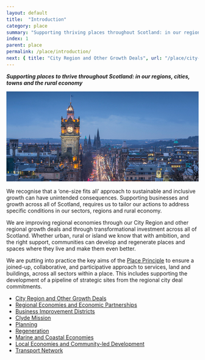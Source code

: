 ```yaml
---
layout: default
title:  "Introduction"
category: place
summary: "Supporting thriving places throughout Scotland: in our regions, cities, towns and the rural economy."
index: 1
parent: place
permalink: /place/introduction/
next: { title: "City Region and Other Growth Deals", url: "/place/city-region-deals/" }
---
```

***Supporting places to thrive throughout Scotland: in our regions, cities, towns and the rural economy***

![A photograph of the view of Princes Street in Edinburgh from Calton Hill](/assets/images/pageimages/Place.34.jpg)  

We recognise that a ‘one-size fits all’ approach to sustainable and inclusive growth can have unintended consequences. Supporting businesses and growth across all of Scotland, requires us to tailor our actions to address specific conditions in our sectors, regions and rural economy.  

We are improving regional economies through our City Region and other regional growth deals and through transformational investment across all of Scotland.  Whether urban, rural or island we know that with ambition, and the right support, communities can develop and regenerate places and spaces where they live and make them even better.  

We are putting into practice the key aims of the [Place Principle](https://www.gov.scot/publications/place-principle-introduction/) to ensure a joined-up, collaborative, and participative approach to services, land and buildings, across all sectors within a place. This includes supporting the development of a pipeline of strategic sites from the regional city deal commitments.  

* [City Region and Other Growth Deals](/place/city-region-deals/)
* [Regional Economies and Economic Partnerships](/place/regional-economies/)
* [Business Improvement Districts](/place/business-improvement-districts/)
* [Clyde Mission](/place/clyde-mission/)
* [Planning](/place/planning/)
* [Regeneration](/place/regeneration/)
* [Marine and Coastal Economies](/place/marine-and-coastal/)
* [Local Economies and Community-led Development](/place/local-economies/)
* [Transport Network](/place/transport-network/)
